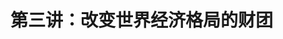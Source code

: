 # 第三讲：改变世界经济格局的财团

<!-- START doctoc generated TOC please keep comment here to allow auto update -->

<!-- END doctoc generated TOC please keep comment here to allow auto update -->